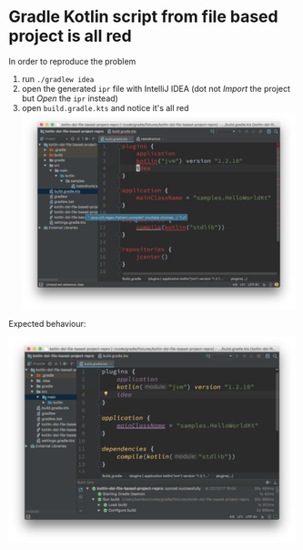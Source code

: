 # Gradle Kotlin script from file based project is all red

In order to reproduce the problem

1. run `./gradlew idea`
2. open the generated `ipr` file with IntelliJ IDEA (dot not _Import_ the project but _Open_ the `ipr` instead)
3. open `build.gradle.kts` and notice it's all red
   ![all red](./open-ipr-project.png)

Expected behaviour:

![not red](./import-gradle-project.png)

